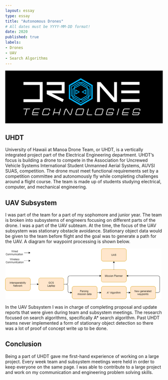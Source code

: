 ```yaml
---
layout: essay
type: essay
title: "Autonomous Drones"
# All dates must be YYYY-MM-DD format!
date: 2020
published: true
labels:
- Drones
- UAV
- Search Algorithms
---
```


<img width="600px" class="rounded float-start pe-4" src="../img/uhdt/DroneTechnologies.png">

## UHDT

University of Hawaii at Manoa Drone Team, or UHDT, is a vertically integrated project part of the Electrical Engineering department. UHDT’s focus is building a drone to compete in the Association for Uncrewed Vehicle Systems International Student Unmanned Aerial Systems, AUVSI SUAS, competition. The drone must meet functional requirements set by a competition committee and autonomously fly while completing challenges around a flight course. The team is made up of students studying electrical, computer, and mechanical engineering. 

## UAV Subsystem
I was part of the team for a part of my sophomore and junior year. The team is broken into subsystems of engineers focusing on different parts of the drone. I was a part of the UAV subteam. At the time, the focus of the UAV subsystem was stationary obstacle avoidance. Stationary object data would be given to the team before flight and the goal was to generate a path for the UAV. A diagram for waypoint processing is shown below. 

<img width="500px" class="rounded float-start pe-4" src="../img/uhdt/aprocessingpic.png">

In the UAV Subsystem I was in charge of completing proposal and update reports that were given during team and subsystem meetings. The research focused on search algorithms, specifically A* search algorithm. Past UHDT teams never implemented a form of stationary object detection so there was a lot of proof of concept write up to be done.

## Conclusion
Being a part of UHDT gave me first-hand experience of working on a large project. Every week team and subsystem meetings were held in order to keep everyone on the same page. I was able to contribute to a large project and work on my communication and engineering problem solving skills.    
